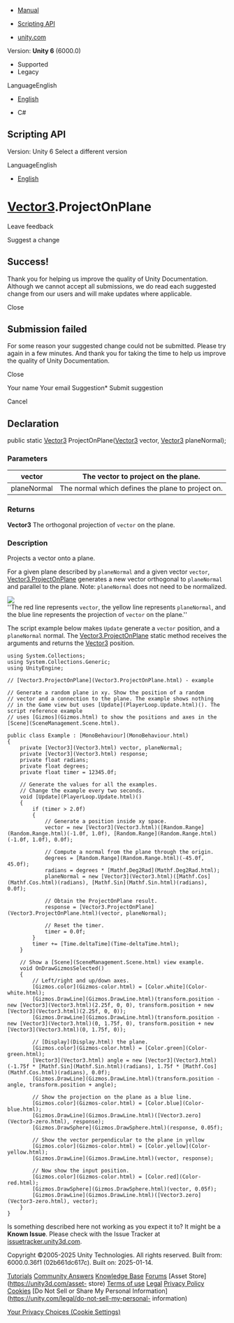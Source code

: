 [ ]()

  * [Manual](../Manual/index.html)
  * [Scripting API](../ScriptReference/index.html)

  * [unity.com](https://unity.com/)

Version: **Unity 6** (6000.0)

  * Supported
  * Legacy

LanguageEnglish

  * [English]()

  * C#

[ ](https://docs.unity3d.com)

## Scripting API

Version: Unity 6 Select a different version

LanguageEnglish

  * [English]()

#  [Vector3](Vector3.html).ProjectOnPlane

Leave feedback

Suggest a change

## Success!

Thank you for helping us improve the quality of Unity Documentation. Although
we cannot accept all submissions, we do read each suggested change from our
users and will make updates where applicable.

Close

## Submission failed

For some reason your suggested change could not be submitted. Please <a>try
again</a> in a few minutes. And thank you for taking the time to help us
improve the quality of Unity Documentation.

Close

Your name Your email Suggestion* Submit suggestion

Cancel

[ ]()

## Declaration

public static [Vector3](Vector3.html) ProjectOnPlane([Vector3](Vector3.html)
vector, [Vector3](Vector3.html) planeNormal);

### Parameters

vector | The vector to project on the plane.  
---|---  
planeNormal | The normal which defines the plane to project on.  
  
### Returns

**Vector3** The orthogonal projection of `vector` on the plane.

### Description

Projects a vector onto a plane.

For a given plane described by `planeNormal` and a given vector `vector`,
[Vector3.ProjectOnPlane](Vector3.ProjectOnPlane.html) generates a new vector
orthogonal to `planeNormal` and parallel to the plane. Note: `planeNormal`
does not need to be normalized.  
  
![](../StaticFiles/ScriptRefImages/Vector3ProjectOnPlane.png)  
''The red line represents `vector`, the yellow line represents `planeNormal`,
and the blue line represents the projection of `vector` on the plane.''  
  
The script example below makes `Update` generate a `vector` position, and a
`planeNormal` normal. The
[Vector3.ProjectOnPlane](Vector3.ProjectOnPlane.html) static method receives
the arguments and returns the [Vector3](Vector3.html) position.

    
    
    using System.Collections;
    using System.Collections.Generic;
    using UnityEngine;  
      
    // [Vector3.ProjectOnPlane](Vector3.ProjectOnPlane.html) - example  
      
    // Generate a random plane in xy. Show the position of a random
    // vector and a connection to the plane. The example shows nothing
    // in the Game view but uses [Update](PlayerLoop.Update.html)(). The script reference example
    // uses [Gizmos](Gizmos.html) to show the positions and axes in the [Scene](SceneManagement.Scene.html).  
      
    public class Example : [MonoBehaviour](MonoBehaviour.html)
    {
        private [Vector3](Vector3.html) vector, planeNormal;
        private [Vector3](Vector3.html) response;
        private float radians;
        private float degrees;
        private float timer = 12345.0f;  
      
        // Generate the values for all the examples.
        // Change the example every two seconds.
        void [Update](PlayerLoop.Update.html)()
        {
            if (timer > 2.0f)
            {
                // Generate a position inside xy space.
                vector = new [Vector3](Vector3.html)([Random.Range](Random.Range.html)(-1.0f, 1.0f), [Random.Range](Random.Range.html)(-1.0f, 1.0f), 0.0f);  
      
                // Compute a normal from the plane through the origin.
                degrees = [Random.Range](Random.Range.html)(-45.0f, 45.0f);
                radians = degrees * [Mathf.Deg2Rad](Mathf.Deg2Rad.html);
                planeNormal = new [Vector3](Vector3.html)([Mathf.Cos](Mathf.Cos.html)(radians), [Mathf.Sin](Mathf.Sin.html)(radians), 0.0f);  
      
                // Obtain the ProjectOnPlane result.
                response = [Vector3.ProjectOnPlane](Vector3.ProjectOnPlane.html)(vector, planeNormal);  
      
                // Reset the timer.
                timer = 0.0f;
            }
            timer += [Time.deltaTime](Time-deltaTime.html);
        }  
      
        // Show a [Scene](SceneManagement.Scene.html) view example.
        void OnDrawGizmosSelected()
        {
            // Left/right and up/down axes.
            [Gizmos.color](Gizmos-color.html) = [Color.white](Color-white.html);
            [Gizmos.DrawLine](Gizmos.DrawLine.html)(transform.position - new [Vector3](Vector3.html)(2.25f, 0, 0), transform.position + new [Vector3](Vector3.html)(2.25f, 0, 0));
            [Gizmos.DrawLine](Gizmos.DrawLine.html)(transform.position - new [Vector3](Vector3.html)(0, 1.75f, 0), transform.position + new [Vector3](Vector3.html)(0, 1.75f, 0));  
      
            // [Display](Display.html) the plane.
            [Gizmos.color](Gizmos-color.html) = [Color.green](Color-green.html);
            [Vector3](Vector3.html) angle = new [Vector3](Vector3.html)(-1.75f * [Mathf.Sin](Mathf.Sin.html)(radians), 1.75f * [Mathf.Cos](Mathf.Cos.html)(radians), 0.0f);
            [Gizmos.DrawLine](Gizmos.DrawLine.html)(transform.position - angle, transform.position + angle);  
      
            // Show the projection on the plane as a blue line.
            [Gizmos.color](Gizmos-color.html) = [Color.blue](Color-blue.html);
            [Gizmos.DrawLine](Gizmos.DrawLine.html)([Vector3.zero](Vector3-zero.html), response);
            [Gizmos.DrawSphere](Gizmos.DrawSphere.html)(response, 0.05f);  
      
            // Show the vector perpendicular to the plane in yellow
            [Gizmos.color](Gizmos-color.html) = [Color.yellow](Color-yellow.html);
            [Gizmos.DrawLine](Gizmos.DrawLine.html)(vector, response);  
      
            // Now show the input position.
            [Gizmos.color](Gizmos-color.html) = [Color.red](Color-red.html);
            [Gizmos.DrawSphere](Gizmos.DrawSphere.html)(vector, 0.05f);
            [Gizmos.DrawLine](Gizmos.DrawLine.html)([Vector3.zero](Vector3-zero.html), vector);
        }
    }
    

Is something described here not working as you expect it to? It might be a
**Known Issue**. Please check with the Issue Tracker at
[issuetracker.unity3d.com](https://issuetracker.unity3d.com).

Copyright ©2005-2025 Unity Technologies. All rights reserved. Built from:
6000.0.36f1 (02b661dc617c). Built on: 2025-01-14.

[Tutorials](https://unity3d.com/learn) [Community
Answers](https://answers.unity3d.com) [Knowledge
Base](https://support.unity3d.com/hc/en-us)
[Forums](https://forum.unity3d.com) [Asset Store](https://unity3d.com/asset-
store) [Terms of use](https://docs.unity3d.com/Manual/TermsOfUse.html)
[Legal](https://unity.com/legal) [Privacy
Policy](https://unity.com/legal/privacy-policy)
[Cookies](https://unity.com/legal/cookie-policy) [Do Not Sell or Share My
Personal Information](https://unity.com/legal/do-not-sell-my-personal-
information)

[Your Privacy Choices (Cookie Settings)](javascript:void\(0\);)

